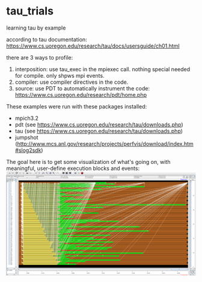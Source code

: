 # tau_trials

learning tau by example

according to tau documentation:\
https://www.cs.uoregon.edu/research/tau/docs/usersguide/ch01.html

there are 3 ways to profile:
1. interposition: use tau_exec in the mpiexec call. nothing special needed for compile. only shpws mpi events.
2. compiler: use compiler directives in the code.
3. source: use PDT to automatically instrument the code: https://www.cs.uoregon.edu/research/pdt/home.php

These examples were run with these packages installed:
- mpich3.2
- pdt (see https://www.cs.uoregon.edu/research/tau/downloads.php)
- tau (see https://www.cs.uoregon.edu/research/tau/downloads.php)
- jumpshot (http://www.mcs.anl.gov/research/projects/perfvis/download/index.htm#slog2sdk)

The goal here is to get some visualization of what's going on, with meaningful, user-define execution blocks and events:
![Alt text](./images/jumpshot_output.png?raw=true "Jumpshot visualization")
